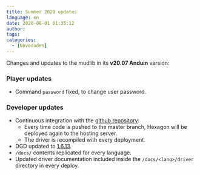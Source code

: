 ```yaml
---
title: Summer 2020 updates
language: en
date: 2020-08-01 01:35:12
author:
tags:
categories:
  - [Novedades]
---
```


Changes and updates to the mudlib in its **v20.07 Anduin** version:

### Player updates

  * Command `password` fixed, to change user password.

### Developer updates

  * Continuous integration with the [github repository](https://github.com/houseofmaldorne/hexagon):
    * Every time code is pushed to the master branch, Hexagon will be deployed again to the hosting server.
    * The driver is recompiled with every deployment.
  * DGD updated to [1.6.13](https://github.com/dworkin/dgd/tree/1.6.13).
  * `/docs/` contents replicated for every language.
  * Updated driver documentation included inside the `/docs/<lang>/driver` directory in every deploy.
